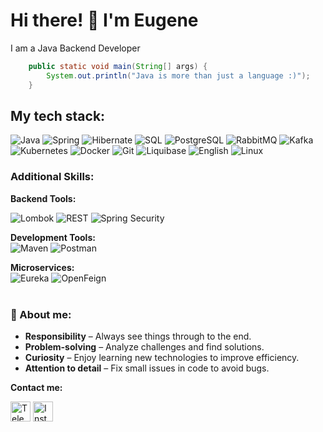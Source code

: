 
<h1>
  Hi there! 👋 I'm Eugene </br>
</h1>

I am a Java Backend Developer



```java
    public static void main(String[] args) {
        System.out.println("Java is more than just a language :)");
    }
```

<h2>  My tech stack:</h2>

![Java](https://img.shields.io/badge/Java-ED8B00?style=for-the-badge&logo=coffeescript&logoColor=white)
![Spring](https://img.shields.io/badge/Spring-6DB33F?style=for-the-badge&logo=spring&logoColor=white)
![Hibernate](https://img.shields.io/badge/Hibernate-59666C?style=for-the-badge&logo=hibernate&logoColor=white)
![SQL](https://img.shields.io/badge/MySQL-4479A1?style=for-the-badge&logo=mysql&logoColor=white)
![PostgreSQL](https://img.shields.io/badge/PostgreSQL-4169E1?style=for-the-badge&logo=postgresql&logoColor=white)
![RabbitMQ](https://img.shields.io/badge/RabbitMQ-FF6600?style=for-the-badge&logo=rabbitmq&logoColor=white)
![Kafka](https://img.shields.io/badge/Kafka-231F20?style=for-the-badge&logo=apachekafka&logoColor=white)
![Kubernetes](https://img.shields.io/badge/Kubernetes-326CE5?style=for-the-badge&logo=kubernetes&logoColor=white)
![Docker](https://img.shields.io/badge/Docker-2496ED?style=for-the-badge&logo=docker&logoColor=white)
![Git](https://img.shields.io/badge/Git-F05032?style=for-the-badge&logo=git&logoColor=white)
![Liquibase](https://img.shields.io/badge/Liquibase-2962FF?style=for-the-badge&logo=databricks&logoColor=white)
![English](https://img.shields.io/badge/English-B2-blue?style=for-the-badge&logo=google-translate&logoColor=white)
![Linux](https://img.shields.io/badge/Linux-FCC624?style=for-the-badge&logo=linux&logoColor=black)

### Additional Skills:
**Backend Tools:**

![Lombok](https://img.shields.io/badge/Lombok-000000?style=flat-square&logo=lombok&logoColor=black&color=white)
![REST](https://img.shields.io/badge/REST-02569B?style=flat-square&logo=rest&logoColor=white)
![Spring Security](https://img.shields.io/badge/Spring_Security-6DB33F?style=flat-square&logo=spring-security&logoColor=white)
  

**Development Tools:**  
  ![Maven](https://img.shields.io/badge/Maven-C71A36?style=flat-square&logo=apache-maven&logoColor=white) ![Postman](https://img.shields.io/badge/Postman-FF6C37?style=flat-square&logo=postman&logoColor=white)  

**Microservices:**  
  ![Eureka](https://img.shields.io/badge/Netflix_Eureka-E50914?style=flat-square&logo=netflix&logoColor=white) ![OpenFeign](https://img.shields.io/badge/OpenFeign-6DB33F?style=flat-square&logo=openapi-initiative&logoColor=white)  
<br>

### 🤝 About me:  
- **Responsibility** – Always see things through to the end.  
- **Problem-solving** – Analyze challenges and find solutions.  
- **Curiosity** – Enjoy learning new technologies to improve efficiency.  
- **Attention to detail** – Fix small issues in code to avoid bugs.




**Contact me:**

[<img src="https://img.icons8.com/color/48/000000/telegram-app--v1.png" alt="Telegram" width="32" height="32">](https://t.me/YJ1nn)
[<img src="https://img.icons8.com/color/48/000000/instagram-new--v1.png" alt="Instagram" width="32" height="32">](https://www.instagram.com/just_you.dzhin?igsh=ODMybjc1MWRxeTl2&utm_source=qr)
